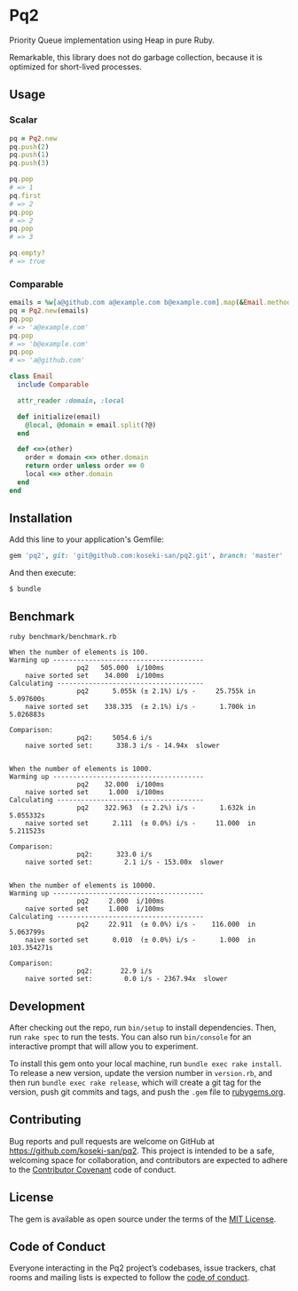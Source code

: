 # Pq2

Priority Queue implementation using Heap in pure Ruby.

Remarkable, this library does not do garbage collection, because it is optimized for short-lived processes.

## Usage

### Scalar

```ruby
pq = Pq2.new
pq.push(2)
pq.push(1)
pq.push(3)

pq.pop
# => 1
pq.first
# => 2
pq.pop
# => 2
pq.pop
# => 3

pq.empty?
# => true
```

### Comparable

```ruby
emails = %w[a@github.com a@example.com b@example.com].map(&Email.method(:new))
pq = Pq2.new(emails)
pq.pop
# => 'a@example.com'
pq.pop
# => 'b@example.com'
pq.pop
# => 'a@github.com'

class Email
  include Comparable

  attr_reader :domain, :local

  def initialize(email)
    @local, @domain = email.split(?@)
  end

  def <=>(other)
    order = domain <=> other.domain
    return order unless order == 0
    local <=> other.domain
  end
end
```

## Installation

Add this line to your application's Gemfile:

```ruby
gem 'pq2', git: 'git@github.com:koseki-san/pq2.git', branch: 'master'
```

And then execute:

    $ bundle

## Benchmark

```
ruby benchmark/benchmark.rb

When the number of elements is 100.
Warming up --------------------------------------
                 pq2   505.000  i/100ms
    naive sorted set    34.000  i/100ms
Calculating -------------------------------------
                 pq2      5.055k (± 2.1%) i/s -     25.755k in   5.097600s
    naive sorted set    338.335  (± 2.1%) i/s -      1.700k in   5.026883s

Comparison:
                 pq2:     5054.6 i/s
    naive sorted set:      338.3 i/s - 14.94x  slower


When the number of elements is 1000.
Warming up --------------------------------------
                 pq2    32.000  i/100ms
    naive sorted set     1.000  i/100ms
Calculating -------------------------------------
                 pq2    322.963  (± 2.2%) i/s -      1.632k in   5.055332s
    naive sorted set      2.111  (± 0.0%) i/s -     11.000  in   5.211523s

Comparison:
                 pq2:      323.0 i/s
    naive sorted set:        2.1 i/s - 153.00x  slower


When the number of elements is 10000.
Warming up --------------------------------------
                 pq2     2.000  i/100ms
    naive sorted set     1.000  i/100ms
Calculating -------------------------------------
                 pq2     22.911  (± 0.0%) i/s -    116.000  in   5.063799s
    naive sorted set      0.010  (± 0.0%) i/s -      1.000  in 103.354271s

Comparison:
                 pq2:       22.9 i/s
    naive sorted set:        0.0 i/s - 2367.94x  slower
```

## Development

After checking out the repo, run `bin/setup` to install dependencies. Then, run `rake spec` to run the tests. You can also run `bin/console` for an interactive prompt that will allow you to experiment.

To install this gem onto your local machine, run `bundle exec rake install`. To release a new version, update the version number in `version.rb`, and then run `bundle exec rake release`, which will create a git tag for the version, push git commits and tags, and push the `.gem` file to [rubygems.org](https://rubygems.org).

## Contributing

Bug reports and pull requests are welcome on GitHub at https://github.com/koseki-san/pq2. This project is intended to be a safe, welcoming space for collaboration, and contributors are expected to adhere to the [Contributor Covenant](http://contributor-covenant.org) code of conduct.

## License

The gem is available as open source under the terms of the [MIT License](https://opensource.org/licenses/MIT).

## Code of Conduct

Everyone interacting in the Pq2 project’s codebases, issue trackers, chat rooms and mailing lists is expected to follow the [code of conduct](https://github.com/[USERNAME]/pq2/blob/master/CODE_OF_CONDUCT.md).
